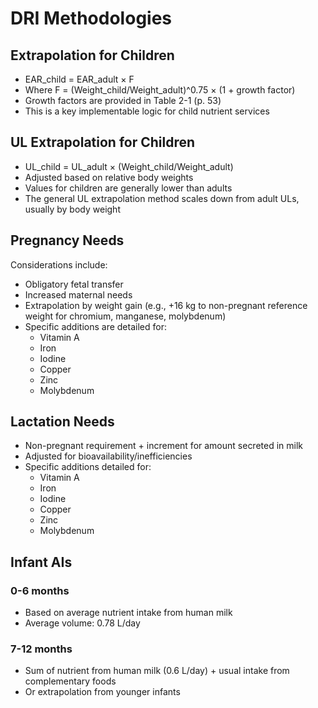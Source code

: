 # DRI Methodologies

## Extrapolation for Children
- EAR_child = EAR_adult × F
- Where F = (Weight_child/Weight_adult)^0.75 × (1 + growth factor)
- Growth factors are provided in Table 2-1 (p. 53)
- This is a key implementable logic for child nutrient services

## UL Extrapolation for Children
- UL_child = UL_adult × (Weight_child/Weight_adult)
- Adjusted based on relative body weights
- Values for children are generally lower than adults
- The general UL extrapolation method scales down from adult ULs, usually by body weight

## Pregnancy Needs
Considerations include:
- Obligatory fetal transfer
- Increased maternal needs
- Extrapolation by weight gain (e.g., +16 kg to non-pregnant reference weight for chromium, manganese, molybdenum)
- Specific additions are detailed for:
  - Vitamin A
  - Iron
  - Iodine
  - Copper
  - Zinc
  - Molybdenum

## Lactation Needs
- Non-pregnant requirement + increment for amount secreted in milk
- Adjusted for bioavailability/inefficiencies
- Specific additions detailed for:
  - Vitamin A
  - Iron
  - Iodine
  - Copper
  - Zinc
  - Molybdenum

## Infant AIs
### 0-6 months
- Based on average nutrient intake from human milk
- Average volume: 0.78 L/day

### 7-12 months
- Sum of nutrient from human milk (0.6 L/day) + usual intake from complementary foods
- Or extrapolation from younger infants 